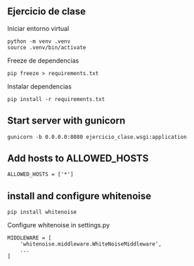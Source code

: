 ## Ejercicio de clase

Iniciar entorno virtual
```
python -m venv .venv
source .venv/bin/activate
```

Freeze de dependencias
```
pip freeze > requirements.txt
```

Instalar dependencias
```
pip install -r requirements.txt
```

## Start server with gunicorn
```
gunicorn -b 0.0.0.0:8080 ejercicio_clase.wsgi:application
```

## Add hosts to ALLOWED_HOSTS
```
ALLOWED_HOSTS = ['*']
```

## install and configure whitenoise
```
pip install whitenoise
```
Configure whitenoise in settings.py
```
MIDDLEWARE = [
    'whitenoise.middleware.WhiteNoiseMiddleware',
    ...
]
```
